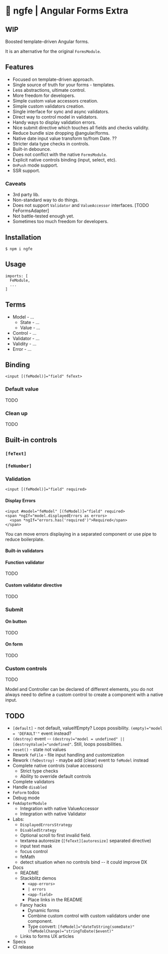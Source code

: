 # 🧰 ngfe | Angular Forms Extra

## WIP

Boosted template-driven Angular forms.

It is an alternative for the original `FormsModule`.

## Features

* Focused on template-driven approach.
* Single source of truth for your forms - templates.
* Less abstractions, ultimate control.
* More freedom for developers.
* Simple custom value accessors creation.
* Simple custom validators creation.
* Single interface for sync and async validators.
* Direct way to control model in validators.
* Handy ways to display validation errors.
* Nice submit directive which touches all fields and checks validity.
* Reduce bundle size dropping @angular/forms.
* Native date input value transform to/from Date. ??
* Stricter data type checks in controls. 
* Built-in debounce.
* Does not conflict with the native `FormsModule`.
* Explicit native controls binding (input, select, etc). 
* `OnPush` mode support.
* SSR support.


### Caveats

* 3rd party lib.
* Non-standard way to do things.
* Does not support `Validator` and `ValueAccessor` interfaces. [TODO FeFormsAdapter]
* Not battle-tested enough yet.
* Sometimes too much freedom for developers.


## Installation

```
$ npm i ngfe
```

## Usage

```
imports: [
  FeModule,
  ...
]
```

## Terms

* Model - ...
  * State - ...
  * Value - ...
* Control - ...
* Validator - ...
* Validity - ...
* Error - ...

## Binding

```
<input [(feModel)]="field" feText>
```

### Default value

TODO

### Clean up

TODO

## Built-in controls

### `[feText]`

### `[feNumber]`


### Validation

```
<input [(feModel)]="field" required>
```

#### Display Errors

```
<input #model="feModel" [(feModel)]="field" required>
<span *ngIf="model.displayedErrors as errors>
  <span *ngIf="errors.has('required')">Required</span>
</span>
```

You can move errors displaying in a separated component or use pipe to reduce boilerplate.

#### Built-in validators

#### Function validator

TODO

#### Custom validator directive

TODO



### Submit

#### On button

TODO

#### On form

TODO


### Custom controls

TODO

Model and Controller can be declared of different elements, you do not always need to define a custom control to create a component with a native input.



## TODO

* `[default]` - not default, valueIfEmpty? Loops possibility. `(empty)="model = 'DEFAULT'"` event instead?
* `(destroy)` event -- `(destroy)="model = undefined" || [destroyValue]="undefined"`. Still, loops possibilities. 
* `reset()` - state not values
* Rework `feFile` - file input handling and customization
* Rework `(feDestroy)` - maybe add (clear) event to `feModel` instead
* Complete native controls (value accessors)
  * Strict type checks
  * Ability to override default controls
* Complete validators
* Handle `disabled`
* `FeForm` todos
* Debug mode
* `FeAdapterModule`
  * Integration with native ValueAccessor
  * Integration with native Validator
* Labs:
  * `DisplayedErrorsStrategy`
  * `DisabledStrategy`
  * Optional scroll to first invalid field.
  * textarea autoresize (`[feText][autoresize]` separated directive)
  * input text mask
  * focus control
  * feMath
  * detect situation when no controls bind -- it could improve DX
* Docs
  * README 
  * Stackblitz demos
    * `<app-errors>`
    * `| errors`
    * `<app-field>`
    * Place links in the README
  * Fancy hacks
    * Dynamic forms 
    * Combine custom control with custom validators under one component. 
    * Type convert: `[feModel]="dateToString(someDate)" (feModelChange)="stringToDate($event)"`
  * Links to forms UX articles 
* Specs
* CI release

